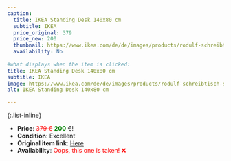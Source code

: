 ```yaml
---
caption:
  title: IKEA Standing Desk 140x80 cm
  subtitle: IKEA
  price_original: 379
  price_new: 200
  thumbnail: https://www.ikea.com/de/de/images/products/rodulf-schreibtisch-sitz-steh-grau-weiss__0799317_pe767519_s5.jpg?f=xl
  availability: No
  
#what displays when the item is clicked:
title: IKEA Standing Desk 140x80 cm
subtitle: IKEA
image: https://www.ikea.com/de/de/images/products/rodulf-schreibtisch-sitz-steh-grau-weiss__0799317_pe767519_s5.jpg?f=xl
alt: IKEA Standing Desk 140x80 cm

---
```

{:.list-inline} 
- **Price**: <span style="color:red"><del>379 €</del></span> <span style="color:green">**200**</span> €!
- **Condition**: Excellent
- **Original item link**: [Here](https://www.ikea.com/de/de/p/rodulf-schreibtisch-sitz-steh-grau-weiss-s99326170/)
- **Availability**: <span style='color:red'>Oops, this one is taken! ❌</span>
